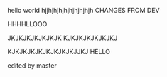 hello world
hjjhjhjhjhjhjhjhjhjh
CHANGES FROM DEV


HHHHLLOOO


JKJKJKJKJKJKJK
KJKJKJKJKJKJKJ



KJKJKJKJKJKJKJKJKJJKJ
HELLO

edited by master